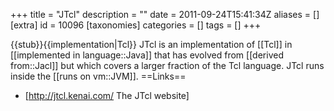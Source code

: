 +++
title = "JTcl"
description = ""
date = 2011-09-24T15:41:34Z
aliases = []
[extra]
id = 10096
[taxonomies]
categories = []
tags = []
+++

{{stub}}{{implementation|Tcl}}
JTcl is an implementation of [[Tcl]] in [[implemented in language::Java]] that has evolved from [[derived from::Jacl]] but which covers a larger fraction of the Tcl language. JTcl runs inside the [[runs on vm::JVM]].
==Links==
* [http://jtcl.kenai.com/ The JTcl website]
